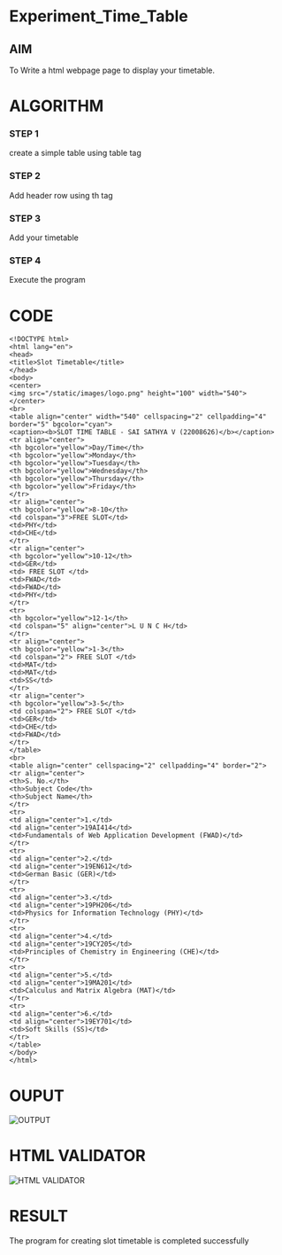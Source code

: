 # Experiment_Time_Table

## AIM
To Write a html webpage page to display your timetable.

# ALGORITHM

### STEP 1
create a simple table using table tag

### STEP 2
Add header row using th tag

### STEP 3
Add your timetable

### STEP 4
Execute the program

# CODE
```
<!DOCTYPE html>
<html lang="en">
<head>
<title>Slot Timetable</title>
</head>
<body>
<center>
<img src="/static/images/logo.png" height="100" width="540">
</center>
<br>
<table align="center" width="540" cellspacing="2" cellpadding="4" border="5" bgcolor="cyan">
<caption><b>SLOT TIME TABLE - SAI SATHYA V (22008626)</b></caption>
<tr align="center">
<th bgcolor="yellow">Day/Time</th>
<th bgcolor="yellow">Monday</th>
<th bgcolor="yellow">Tuesday</th>
<th bgcolor="yellow">Wednesday</th>
<th bgcolor="yellow">Thursday</th>
<th bgcolor="yellow">Friday</th>
</tr>
<tr align="center">
<th bgcolor="yellow">8-10</th>
<td colspan="3">FREE SLOT</td>
<td>PHY</td>
<td>CHE</td>
</tr>
<tr align="center">
<th bgcolor="yellow">10-12</th>
<td>GER</td>
<td> FREE SLOT </td>
<td>FWAD</td>
<td>FWAD</td>
<td>PHY</td>
</tr>
<tr>
<th bgcolor="yellow">12-1</th>
<td colspan="5" align="center">L U N C H</td>
</tr>
<tr align="center">
<th bgcolor="yellow">1-3</th>
<td colspan="2"> FREE SLOT </td>
<td>MAT</td>
<td>MAT</td>
<td>SS</td>
</tr>
<tr align="center">
<th bgcolor="yellow">3-5</th>
<td colspan="2"> FREE SLOT </td>
<td>GER</td>
<td>CHE</td>
<td>FWAD</td>
</tr>
</table>
<br>
<table align="center" cellspacing="2" cellpadding="4" border="2">
<tr align="center">
<th>S. No.</th>
<th>Subject Code</th>
<th>Subject Name</th>
</tr>
<tr>
<td align="center">1.</td>
<td align="center">19AI414</td>
<td>Fundamentals of Web Application Development (FWAD)</td>
</tr>
<tr>
<td align="center">2.</td>
<td align="center">19EN612</td>
<td>German Basic (GER)</td>
</tr>
<tr>
<td align="center">3.</td>
<td align="center">19PH206</td>
<td>Physics for Information Technology (PHY)</td>
</tr>
<tr>
<td align="center">4.</td>
<td align="center">19CY205</td>
<td>Principles of Chemistry in Engineering (CHE)</td>
</tr>
<tr>
<td align="center">5.</td>
<td align="center">19MA201</td>
<td>Calculus and Matrix Algebra (MAT)</td>
</tr>
<tr>
<td align="center">6.</td>
<td align="center">19EY701</td>
<td>Soft Skills (SS)</td>
</tr>
</table>
</body>
</html>
```

# OUPUT
![OUTPUT](http://janarthanan.student.saveetha.in:8000/static/images/out1.png?raw=true)

# HTML VALIDATOR
![HTML VALIDATOR](http://janarthanan.student.saveetha.in:8000/static/images/valid.png?raw=true)

# RESULT
The program for creating slot timetable is completed successfully